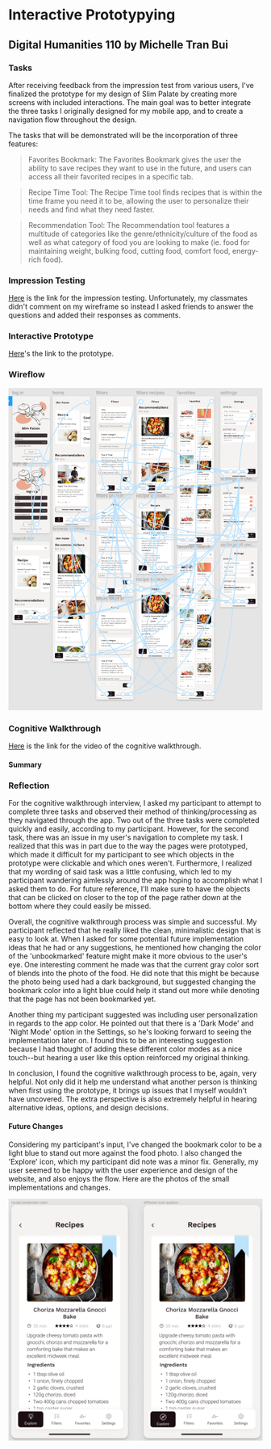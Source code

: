 # Interactive Prototypying

## Digital Humanities 110 by Michelle Tran Bui 

### Tasks
After receiving feedback from the impression test from various users, I've finalized the prototype for my design of Slim Palate by creating more screens with included interactions. The main goal was to better integrate the three tasks I originally designed for my mobile app, and to create a navigation flow throughout the design. 

The tasks that will be demonstrated will be the incorporation of three features:

> Favorites Bookmark: The Favorites Bookmark gives the user the ability to save recipes they want to use in the future, and users can access all their favorited recipes in a specific tab.

> Recipe Time Tool: The Recipe Time tool finds recipes that is within the time frame you need it to be, allowing the user to personalize their needs and find what they need faster.

> Recommendation Tool: The Recommendation tool features a multitude of categories like the genre/ethnicity/culture of the food as well as what category of food you are looking to make (ie. food for maintaining weight, bulking food, cutting food, comfort food, energy-rich food).

### Impression Testing

[Here](https://www.figma.com/file/eJeO4e35IBf7p9BptgnNIp/activity-6?node-id=0%3A1) is the link for the impression testing. Unfortunately, my classmates didn't comment on my wireframe so instead I asked friends to answer the questions and added their responses as comments. 

### Interactive Prototype

[Here](https://www.figma.com/proto/eJeO4e35IBf7p9BptgnNIp/activity-6?node-id=22%3A207&scaling=min-zoom&page-id=22%3A206)'s the link to the prototype. 

### Wireflow

![Wireflow](flow.png)

### Cognitive Walkthrough

[Here](https://www.youtube.com/watch?v=DAMWJPSQedo&ab_channel=michelletranbui) is the link for the video of the cognitive walkthrough. 

#### Summary
### Reflection

For the cognitive walkthrough interview, I asked my participant to attempt to complete three tasks and observed their method of thinking/processing as they navigated through the app. Two out of the three tasks were completed quickly and easily, according to my participant. However, for the second task, there was an issue in my user's navigation to complete my task. I realized that this was in part due to the way the pages were prototyped, which made it difficult for my participant to see which objects in the prototype were clickable and which ones weren't. Furthermore, I realized that my wording of said task was a little confusing, which led to my participant wandering aimlessly around the app hoping to accomplish what I asked them to do. For future reference, I'll make sure to have the objects that can be clicked on closer to the top of the page rather down at the bottom where they could easily be missed.

Overall, the cognitive walkthrough process was simple and successful. My participant reflected that he really liked the clean, minimalistic design that is easy to look at. When I asked for some potential future implementation ideas that he had or any suggestions, he mentioned how changing the color of the 'unbookmarked' feature might make it more obvious to the user's eye. One interesting comment he made was that the current gray color sort of blends into the photo of the food. He did note that this might be because the photo being used had a dark background, but suggested changing the bookmark color into a light blue could help it stand out more while denoting that the page has not been bookmarked yet. 

Another thing my participant suggested was including user personalization in regards to the app color. He pointed out that there is a 'Dark Mode' and 'Night Mode' option in the Settings, so he's looking forward to seeing the implementation later on. I found this to be an interesting suggestion because I had thought of adding these different color modes as a nice touch--but hearing a user like this option reinforced my original thinking. 

In conclusion, I found the cognitive walkthrough process to be, again, very helpful. Not only did it help me understand what another person is thinking when first using the prototype, it brings up issues that I myself wouldn't have uncovered. The extra perspective is also extremely helpful in hearing alternative ideas, options, and design decisions.

#### Future Changes

Considering my participant's input, I've changed the bookmark color to be a light blue to stand out more against the food photo. I also changed the 'Explore' icon, which my participant did note was a minor fix. Generally, my user seemed to be happy with the user experience and design of the website, and also enjoys the flow. Here are the photos of the small implementations and changes. 

![Changes](changes.png)
